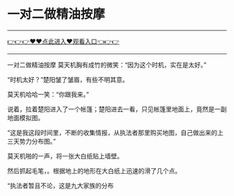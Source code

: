 # 一对二做精油按摩

<hr/> <a href="https://github.com/kiuhd/dfrw/issues/1">👉👉👉♥♥点此进入♥观看入口👈👉👉</a><hr/>

一对二做精油按摩
莫天机胸有成竹的微笑：“因为这个时机，实在是太好。”

“时机太好？”楚阳皱了皱眉，有些不明其意。

莫天机哈哈一笑：“你跟我来。”

说着，拉着楚阳进入了一个帐篷；楚阳进去一看，只见帐篷里地面上，竟然是一副地面模拟图。

“这是我这段时间里，不断的收集情报，从执法者那里购买地图，自己做出来的上三天势力分布图。”

莫天机啪的一声，将一张大白纸贴上墙壁。

然后抓起毛笔，。根据地上的地形在大白纸上迅速的滑了几个点。

“执法者暂且不论，这是九大家族的分布
